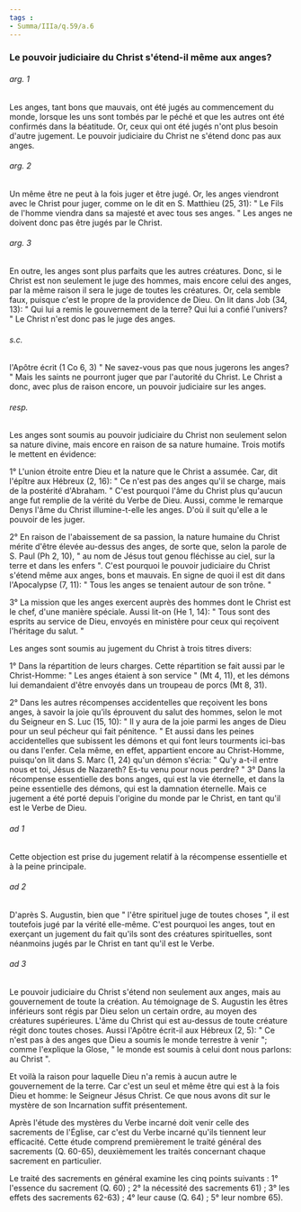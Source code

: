 ```yaml
---
tags : 
- Summa/IIIa/q.59/a.6
---
```


### Le pouvoir judiciaire du Christ s'étend-il même aux anges?

###### arg. 1
Les anges, tant bons que mauvais, ont été jugés au commencement du monde, lorsque les uns sont tombés par le péché et que les autres ont été confirmés dans la béatitude. Or, ceux qui ont été jugés n'ont plus besoin d'autre jugement. Le pouvoir judiciaire du Christ ne s'étend donc pas aux anges. 

###### arg. 2
Un même être ne peut à la fois juger et être jugé. Or, les anges viendront avec le Christ pour juger, comme on le dit en S. Matthieu (25, 31): " Le Fils de l'homme viendra dans sa majesté et avec tous ses anges. " Les anges ne doivent donc pas être jugés par le Christ. 

###### arg. 3
En outre, les anges sont plus parfaits que les autres créatures. Donc, si le Christ est non seulement le juge des hommes, mais encore celui des anges, par la même raison il sera le juge de toutes les créatures. Or, cela semble faux, puisque c'est le propre de la providence de Dieu. On lit dans Job (34, 13): " Qui lui a remis le gouvernement de la terre? Qui lui a confié l'univers? " Le Christ n'est donc pas le juge des anges. 

###### s.c.
l'Apôtre écrit (1 Co 6, 3) " Ne savez-vous pas que nous jugerons les anges? " Mais les saints ne pourront juger que par l'autorité du Christ. Le Christ a donc, avec plus de raison encore, un pouvoir judiciaire sur les anges. 

###### resp.
Les anges sont soumis au pouvoir judiciaire du Christ non seulement selon sa nature divine, mais encore en raison de sa nature humaine. Trois motifs le mettent en évidence: 

1° L'union étroite entre Dieu et la nature que le Christ a assumée. Car, dit l'épître aux Hébreux (2, 16): " Ce n'est pas des anges qu'il se charge, mais de la postérité d'Abraham. " C'est pourquoi l'âme du Christ plus qu'aucun ange fut remplie de la vérité du Verbe de Dieu. Aussi, comme le remarque Denys l'âme du Christ illumine-t-elle les anges. D'où il suit qu'elle a le pouvoir de les juger. 

2° En raison de l'abaissement de sa passion, la nature humaine du Christ mérite d'être élevée au-dessus des anges, de sorte que, selon la parole de S. Paul (Ph 2, 10), " au nom de Jésus tout genou fléchisse au ciel, sur la terre et dans les enfers ". C'est pourquoi le pouvoir judiciaire du Christ s'étend même aux anges, bons et mauvais. En signe de quoi il est dit dans l'Apocalypse (7, 11): " Tous les anges se tenaient autour de son trône. " 

3° La mission que les anges exercent auprès des hommes dont le Christ est le chef, d'une manière spéciale. Aussi lit-on (He 1, 14): " Tous sont des esprits au service de Dieu, envoyés en ministère pour ceux qui reçoivent l'héritage du salut. " 

Les anges sont soumis au jugement du Christ à trois titres divers: 

1° Dans la répartition de leurs charges. Cette répartition se fait aussi par le Christ-Homme: " Les anges étaient à son service " (Mt 4, 11), et les démons lui demandaient d'être envoyés dans un troupeau de porcs (Mt 8, 31). 

2° Dans les autres récompenses accidentelles que reçoivent les bons anges, à savoir la joie qu’ils éprouvent du salut des hommes, selon le mot du Seigneur en S. Luc (15, 10): " Il y aura de la joie parmi les anges de Dieu pour un seul pécheur qui fait pénitence. " Et aussi dans les peines accidentelles que subissent les démons et qui font leurs tourments ici-bas ou dans l'enfer. Cela même, en effet, appartient encore au Christ-Homme, puisqu'on lit dans S. Marc (1, 24) qu'un démon s'écria: " Qu'y a-t-il entre nous et toi, Jésus de Nazareth? Es-tu venu pour nous perdre? " 3° Dans la récompense essentielle des bons anges, qui est la vie éternelle, et dans la peine essentielle des démons, qui est la damnation éternelle. Mais ce jugement a été porté depuis l'origine du monde par le Christ, en tant qu'il est le Verbe de Dieu. 

###### ad 1
Cette objection est prise du jugement relatif à la récompense essentielle et à la peine principale. 

###### ad 2
D'après S. Augustin, bien que " l'être spirituel juge de toutes choses ", il est toutefois jugé par la vérité elle-même. C'est pourquoi les anges, tout en exerçant un jugement du fait qu'ils sont des créatures spirituelles, sont néanmoins jugés par le Christ en tant qu'il est le Verbe. 

###### ad 3
Le pouvoir judiciaire du Christ s'étend non seulement aux anges, mais au gouvernement de toute la création. Au témoignage de S. Augustin les êtres inférieurs sont régis par Dieu selon un certain ordre, au moyen des créatures supérieures. L'âme du Christ qui est au-dessus de toute créature régit donc toutes choses. Aussi l'Apôtre écrit-il aux Hébreux (2, 5): " Ce n'est pas à des anges que Dieu a soumis le monde terrestre à venir "; comme l'explique la Glose, " le monde est soumis à celui dont nous parlons: au Christ ". 

Et voilà la raison pour laquelle Dieu n'a remis à aucun autre le gouvernement de la terre. Car c'est un seul et même être qui est à la fois Dieu et homme: le Seigneur Jésus Christ. Ce que nous avons dit sur le mystère de son Incarnation suffit présentement. 





Après l'étude des mystères du Verbe incarné doit venir celle des sacrements de l'Église, car c'est du Verbe incarné qu'ils tiennent leur efficacité. Cette étude comprend premièrement le traité général des sacrements (Q. 60-65), deuxièmement les traités concernant chaque sacrement en particulier. 

Le traité des sacrements en général examine les cinq points suivants : 1° l'essence du sacrement (Q. 60) ; 2° la nécessité des sacrements 61) ; 3° les effets des sacrements 62-63) ; 4° leur cause (Q. 64) ; 5° leur nombre 65). 

